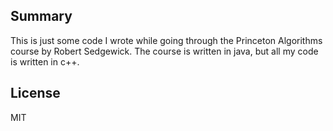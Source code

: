 ## Summary

This is just some code I wrote while going through the Princeton Algorithms course by Robert Sedgewick. The course is written in java, but all my code is written in c++. 

## License

MIT 